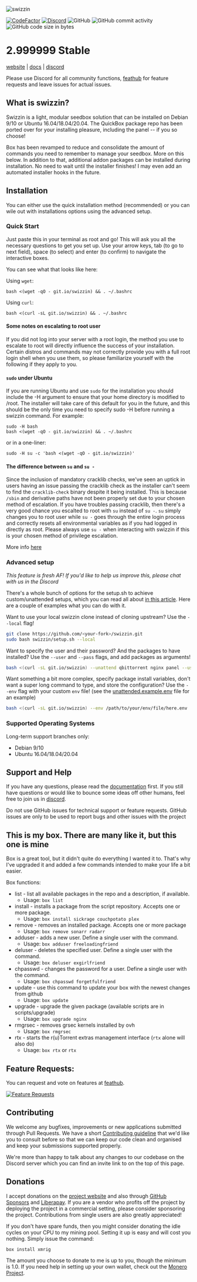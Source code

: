 ![swizzin](http://i.imgur.com/JZlDKP1.png)

[![CodeFactor](https://www.codefactor.io/repository/github/liaralabs/swizzin/badge)](https://www.codefactor.io/repository/github/liaralabs/swizzin) [![Discord](https://img.shields.io/discord/577667871727943696?logo=discord&logoColor=white)](https://discord.gg/sKjs9UM)  ![GitHub](https://img.shields.io/github/license/liaralabs/swizzin) ![GitHub commit activity](https://img.shields.io/github/commit-activity/m/liaralabs/swizzin) ![GitHub code size in bytes](https://img.shields.io/github/languages/code-size/liaralabs/swizzin)

# 2.999999 Stable

[website](https://swizzin.ltd) \| [docs](https://swizzin.ltd/getting-started) \| [discord](https://discord.gg/bDFqAUF)

Please use Discord for all community functions, [feathub](https://feathub.com/liaralabs/swizzin) for feature requests and leave issues for actual issues.

## What is swizzin?
Swizzin is a light, modular seedbox solution that can be installed on Debian 9/10 or Ubuntu 16.04/18.04/20.04. The QuickBox package repo has been ported over for your installing pleasure, including the panel -- if you so choose!

Box has been revamped to reduce and consolidate the amount of commands you need to remember to manage your seedbox. More on this below. In addition to that, additional addon packages can be installed during installation. No need to wait until the installer finishes! I may even add an automated installer hooks in the future.

## Installation
You can either use the quick installation method (recommended) or you can wile out with installations options using the advanced setup.
### Quick Start
Just paste this in your terminal as root and go! This will ask you all the necessary questions to get you set up. Use your arrow keys, tab (to go to next field), space (to select) and enter (to confirm) to navigate the interactive boxes.

You can see what that looks like here:

<!-- [![asciicast](https://asciinema.org/a/iz7DBvcNXcgbYWddIJmzoWMCv.svg)](https://asciinema.org/a/iz7DBvcNXcgbYWddIJmzoWMCv) -->

Using `wget`:
```shell
bash <(wget -qO - git.io/swizzin) && . ~/.bashrc
```

Using `curl`:
```shell
bash <(curl -sL git.io/swizzin) && . ~/.bashrc
```

#### Some notes on escalating to root user

If you did not log into your server with a root login, the method you use to escalate to root will directly influence the success of your installation. Certain distros and commands may not correctly provide you with a full root login shell when you use them, so please familiarize yourself with the following if they apply to you.

#### `sudo` under Ubuntu
If you are running Ubuntu and use `sudo` for the installation you should include the -H argument to ensure that your home directory is modified to /root. The installer will take care of this default for you in the future, and this should be the only time you need to specify sudo -H before running a swizzin command. For example:

```
sudo -H bash
bash <(wget -qO - git.io/swizzin) && . ~/.bashrc
```

or in a one-liner:

```
sudo -H su -c 'bash <(wget -qO - git.io/swizzin)'
```

#### The difference between `su` and `su -`
Since the inclusion of mandatory cracklib checks, we've seen an uptick in users having an issue passing the cracklib check as the installer can't seem to find the `cracklib-check` binary despite it being installed. This is because `/sbin` and derivative paths have not been properly set due to your chosen method of escalation. If you have troubles passing cracklib, then there's a very good chance you escalted to root with `su` instead of `su -`. `su` simply changes you to root user while `su -` goes through the entire login process and correctly resets all environmental variables as if you had logged in directly as root. Please always use `su -` when interacting with swizzin if this is your chosen method of privilege escalation.

More info [here](https://unix.stackexchange.com/questions/7013/why-do-we-use-su-and-not-just-su)


### Advanced setup

_This feature is fresh AF! If you'd like to help us improve this, please chat with us in the Discord_

There's a whole bunch of options for the setup.sh to achieve custom/unattended setups, which you can read all about [in this article](https://swizzin.ltd/guides/advanced-setup). Here are a couple of examples what you can do with it.

Want to use your local swizzin clone instead of cloning upstream? Use the `--local` flag!
```bash
git clone https://github.com/<your-fork>/swizzin.git
sudo bash swizzin/setup.sh --local
```

Want to specify the user and their password? And the packages to have installed? Use the `--user` and `--pass` flags, and add packages as arguments!
```bash
bash <(curl -sL git.io/swizzin) --unattend qbittorrent nginx panel --user tester --pass test1234 
```

Want something a bit more complex, specify package install variables, don't want a super long command to type, and store the configuration? Use the `--env` flag with your custom `env` file! (see the [unattended.example.env](unattended.example.env) file for an example)
```bash
bash <(curl -sL git.io/swizzin) --env /path/to/your/env/file/here.env
```

### Supported Operating Systems

Long-term support branches only:

-   Debian 9/10
-   Ubuntu 16.04/18.04/20.04

## Support and Help

If you have any questions, please read the [documentation](https://swizzin.ltd/getting-started) first. If you still have questions or would like to bounce some ideas off other humans, feel free to join us in [discord](https://discord.gg/bDFqAUF).

Do not use GitHub issues for technical support or feature requests. GitHub issues are only to be used to report bugs and other issues with the project

## This is my box. There are many like it, but this one is mine
Box is a great tool, but it didn't quite do everything I wanted it to. That's why I've upgraded it and added a few commands intended to make your life a bit easier.

Box functions:

-   list - list all available packages in the repo and a description, if available.
    -   Usage: `box list`
-   install - installs a package from the script repository. Accepts one or more package.
    -   Usage: `box install sickrage couchpotato plex`
-   remove - removes an installed package. Accepts one or more package
    -   Usage: `box remove sonarr radarr`
-   adduser - adds a new user. Define a single user with the command.
    -   Usage: `box adduser freeloadingfriend`
-   deluser - deletes the specified user. Define a single user with the command.
    -   Usage: `box deluser exgirlfriend`
-   chpasswd - changes the password for a user. Define a single user with the command.
    -   Usage: `box chpasswd forgetfulfriend`
-   update - use this command to update your box with the newest changes from github
    -   Usage: `box update`
-   upgrade - upgrade the given package (available scripts are in scripts/upgrade)
    -   Usage: `box upgrade nginx`
-   rmgrsec - removes grsec kernels installed by ovh
    -   Usage: `box rmgrsec`
-   rtx - starts the r(u)Torrent extras management interface (`rtx` alone will also do)
    -   Usage: `box rtx` or `rtx`

## Feature Requests:

You can request and vote on features at [feathub](https://feathub.com/liaralabs/swizzin).

[![Feature Requests](http://feathub.com/liaralabs/swizzin?format=svg)](http://feathub.com/liaralabs/swizzin)

## Contributing
We welcome any bugfixes, improvements or new applications submitted through Pull Requests. We have a short [Contributing guideline](CONTRIBUTING.md) that we'd like you to consult before so that we can keep our code clean and organised and keep your submissions supported properly.

We're more than happy to talk about any changes to our codebase on the Discord server which you can find an invite link to on the top of this page. 

## Donations

I accept donations on the [project website](https://swizzin.ltd/#donate) and also through [GitHub Sponsors](https://github.com/sponsors/liaralabs) and [Liberapay](https://liberapay.com/liara/). If you are a vendor who profits off the project by deploying the project in a commercial setting, please consider sponsoring the project. Contributions from single users are also greatly appreciated!

If you don't have spare funds, then you might consider donating the idle cycles on your CPU to my mining pool. Setting it up is easy and will cost you nothing. Simply issue the command:

```shell
box install xmrig
```

The amount you choose to donate to me is up to you, though the minimum is 1.0. If you need help in setting up your own wallet, check out the [Monero Project](https://getmonero.org).
